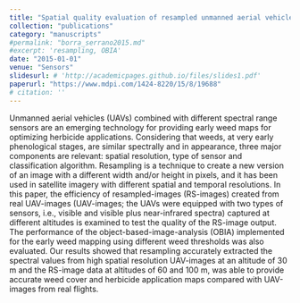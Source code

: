 ```yaml
---
title: "Spatial quality evaluation of resampled unmanned aerial vehicle-imagery for weed mapping"
collection: "publications"
category: "manuscripts"
#permalink: "borra_serrano2015.md"
#excerpt: 'resampling, OBIA'
date: "2015-01-01"
venue: "Sensors"
slidesurl: # 'http://academicpages.github.io/files/slides1.pdf'
paperurl: "https://www.mdpi.com/1424-8220/15/8/19688"
# citation: ''
---
```


Unmanned aerial vehicles (UAVs) combined with different spectral range sensors are an emerging technology for providing early weed maps for optimizing herbicide applications. Considering that weeds, at very early phenological stages, are similar spectrally and in appearance, three major components are relevant: spatial resolution, type of sensor and classification algorithm. Resampling is a technique to create a new version of an image with a different width and/or height in pixels, and it has been used in satellite imagery with different spatial and temporal resolutions. In this paper, the efficiency of resampled-images (RS-images) created from real UAV-images (UAV-images; the UAVs were equipped with two types of sensors, i.e., visible and visible plus near-infrared spectra) captured at different altitudes is examined to test the quality of the RS-image output. The performance of the object-based-image-analysis (OBIA) implemented for the early weed mapping using different weed thresholds was also evaluated. Our results showed that resampling accurately extracted the spectral values from high spatial resolution UAV-images at an altitude of 30 m and the RS-image data at altitudes of 60 and 100 m, was able to provide accurate weed cover and herbicide application maps compared with UAV-images from real flights.